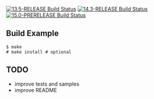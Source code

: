 [![13.5-RELEASE Build Status](https://api.cirrus-ci.com/github/ryan-moeller/flualibs.svg?branch=main&task=releases/amd64/13.5-RELEASE)](https://cirrus-ci.com/github/ryan-moeller/flualibs)
[![14.3-RELEASE Build Status](https://api.cirrus-ci.com/github/ryan-moeller/flualibs.svg?branch=main&task=releases/amd64/14.3-RELEASE)](https://cirrus-ci.com/github/ryan-moeller/flualibs)
[![15.0-PRERELEASE Build Status](https://api.cirrus-ci.com/github/ryan-moeller/flualibs.svg?branch=main&task=snapshots/amd64/15.0-PRERELEASE)](https://cirrus-ci.com/github/ryan-moeller/flualibs)

Build Example
-------------

```
$ make
# make install # optional
```

TODO
----

- improve tests and samples
- improve README
